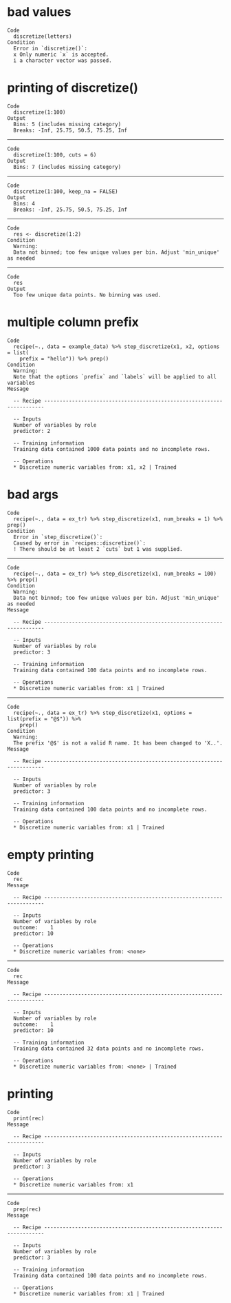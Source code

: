 # bad values

    Code
      discretize(letters)
    Condition
      Error in `discretize()`:
      x Only numeric `x` is accepted.
      i a character vector was passed.

# printing of discretize()

    Code
      discretize(1:100)
    Output
      Bins: 5 (includes missing category)
      Breaks: -Inf, 25.75, 50.5, 75.25, Inf

---

    Code
      discretize(1:100, cuts = 6)
    Output
      Bins: 7 (includes missing category)

---

    Code
      discretize(1:100, keep_na = FALSE)
    Output
      Bins: 4
      Breaks: -Inf, 25.75, 50.5, 75.25, Inf

---

    Code
      res <- discretize(1:2)
    Condition
      Warning:
      Data not binned; too few unique values per bin. Adjust 'min_unique' as needed

---

    Code
      res
    Output
      Too few unique data points. No binning was used.

# multiple column prefix

    Code
      recipe(~., data = example_data) %>% step_discretize(x1, x2, options = list(
        prefix = "hello")) %>% prep()
    Condition
      Warning:
      Note that the options `prefix` and `labels` will be applied to all variables
    Message
      
      -- Recipe ----------------------------------------------------------------------
      
      -- Inputs 
      Number of variables by role
      predictor: 2
      
      -- Training information 
      Training data contained 1000 data points and no incomplete rows.
      
      -- Operations 
      * Discretize numeric variables from: x1, x2 | Trained

# bad args

    Code
      recipe(~., data = ex_tr) %>% step_discretize(x1, num_breaks = 1) %>% prep()
    Condition
      Error in `step_discretize()`:
      Caused by error in `recipes::discretize()`:
      ! There should be at least 2 `cuts` but 1 was supplied.

---

    Code
      recipe(~., data = ex_tr) %>% step_discretize(x1, num_breaks = 100) %>% prep()
    Condition
      Warning:
      Data not binned; too few unique values per bin. Adjust 'min_unique' as needed
    Message
      
      -- Recipe ----------------------------------------------------------------------
      
      -- Inputs 
      Number of variables by role
      predictor: 3
      
      -- Training information 
      Training data contained 100 data points and no incomplete rows.
      
      -- Operations 
      * Discretize numeric variables from: x1 | Trained

---

    Code
      recipe(~., data = ex_tr) %>% step_discretize(x1, options = list(prefix = "@$")) %>%
        prep()
    Condition
      Warning:
      The prefix '@$' is not a valid R name. It has been changed to 'X..'.
    Message
      
      -- Recipe ----------------------------------------------------------------------
      
      -- Inputs 
      Number of variables by role
      predictor: 3
      
      -- Training information 
      Training data contained 100 data points and no incomplete rows.
      
      -- Operations 
      * Discretize numeric variables from: x1 | Trained

# empty printing

    Code
      rec
    Message
      
      -- Recipe ----------------------------------------------------------------------
      
      -- Inputs 
      Number of variables by role
      outcome:    1
      predictor: 10
      
      -- Operations 
      * Discretize numeric variables from: <none>

---

    Code
      rec
    Message
      
      -- Recipe ----------------------------------------------------------------------
      
      -- Inputs 
      Number of variables by role
      outcome:    1
      predictor: 10
      
      -- Training information 
      Training data contained 32 data points and no incomplete rows.
      
      -- Operations 
      * Discretize numeric variables from: <none> | Trained

# printing

    Code
      print(rec)
    Message
      
      -- Recipe ----------------------------------------------------------------------
      
      -- Inputs 
      Number of variables by role
      predictor: 3
      
      -- Operations 
      * Discretize numeric variables from: x1

---

    Code
      prep(rec)
    Message
      
      -- Recipe ----------------------------------------------------------------------
      
      -- Inputs 
      Number of variables by role
      predictor: 3
      
      -- Training information 
      Training data contained 100 data points and no incomplete rows.
      
      -- Operations 
      * Discretize numeric variables from: x1 | Trained

